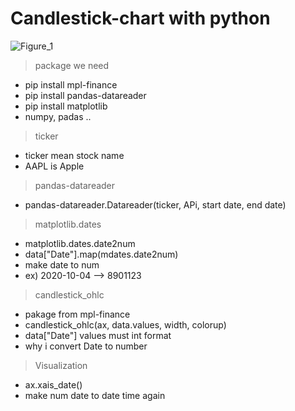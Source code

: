 # Candlestick-chart with python

![Figure_1](https://user-images.githubusercontent.com/72845895/117599115-2802be80-b184-11eb-8740-c30f0af6b983.png)


> package we need 
- pip install mpl-finance
- pip install pandas-datareader
- pip install matplotlib
- numpy, padas ..

> ticker 
- ticker mean stock name 
- AAPL is Apple 

> pandas-datareader 
- pandas-datareader.Datareader(ticker, APi, start date, end date)

> matplotlib.dates 
- matplotlib.dates.date2num
- data["Date"].map(mdates.date2num)
- make date to num 
- ex) 2020-10-04 --> 8901123

> candlestick_ohlc
- pakage from mpl-finance
- candlestick_ohlc(ax, data.values, width, colorup)
- data["Date"] values must int format 
- why i convert Date to number

> Visualization
- ax.xais_date() 
- make num date to date time again